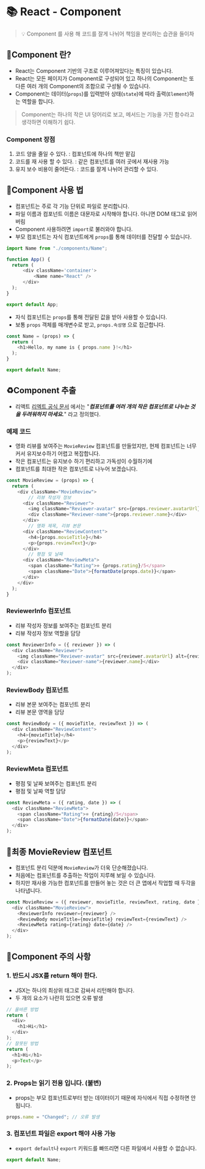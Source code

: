 # 📚 React - Component

> 💡 Component 를 사용 해 코드를 잘게 나뉘어 책임을 분리하는 습관을 들이자

## 🎉Component 란?
* React는 Component 기반의 구조로 이루어져있다는 특징이 있습니다. 
* React는 모든 페이지가 Component로 구성되어 있고 하나의 Component는 또 다른 여러 개의 Component의 조합으로 구성될 수 있습니다.
* Component는 데이터(`props`)를 입력받아 상태(`state`)에 따라 출력(`Element`)하는 역할을 합니다.
> Component는 하나의 작은 UI 덩어리로 보고, 메서드는 기능을 가진 함수라고 생각하면 이해하기 쉽다.

### Component 장점 
1. 코드 양을 줄일 수 있다. : 컴포넌트에 하나의 책만 맡김 
2. 코드를 재 사용 할 수 있다. : 같은 컴포넌트를 여러 곳에서 재사용 가능  
3. 유지 보수 비용이 줄어든다. : 코드를 잘게 나뉘어 관리할 수 있다.

## 📌Component 사용 법 
* 컴포넌트는 주로 각 기능 단위로 파일로 분리합니다.
* 파일 이름과 컴포넌트 이름은 대문자로 시작해야 합니다. 아니면 DOM 태그로 읽어 버림
* Component 사용하려면 `import`로 불러와야 합니다.
* 부모 컴포넌트는 자식 컴포넌트에게 `props`를 통해 데이터를 전달할 수 있습니다.
```javascript
import Name from "./components/Name";

function App() {
  return (
      <div className='container'>
          <Name name="React" />
      </div>
  );
}

export default App;
```
* 자식 컴포넌트는 `props`를 통해 전달된 값을 받아 사용할 수 있습니다.
* 보통 `props` 객체를 매개변수로 받고, `props.속성명` 으로 접근합니다.
```javascript
const Name = (props) => {
  return (
    <h1>Hello, my name is { props.name }!</h1>
  );
}

export default Name;
```

## ♻️Component 추출
* 리액트 [리엑트 공식 문서](https://ko.legacy.reactjs.org/docs/components-and-props.html#extracting-components) 에서는 "**_컴포넌트를 여러 개의 작은 컴포넌트로 나누는 것을 두려워하지 마세요._**" 라고 정의했다.

### 예제 코드
* 영화 리뷰를 보여주는 `MovieReview` 컴포넌트를 만들었지만, 현제 컴포넌트는 너무 커서 유지보수하기 어렵고 복잡합니다.
* 작은 컴포넌트는 유지보수 하기 편리하고 가독성이 수월하기에 
* 컴포넌트를 최대한 작은 컴포넌트로 나누어 보겠습니다.
```javascript
const MovieReview = (props) => {
  return (
    <div className="MovieReview">
        // 리뷰 작성자 정보
      <div className="Reviewer">
        <img className="Reviewer-avatar" src={props.reviewer.avatarUrl} alt={props.reviewer.name} />
        <div className="Reviewer-name">{props.reviewer.name}</div>
      </div>
        // 영화 제목, 리뷰 본문
      <div className="ReviewContent">
        <h4>{props.movieTitle}</h4>
        <p>{props.reviewText}</p>
      </div>
        // 평점 및 날짜
      <div className="ReviewMeta">
        <span className="Rating">⭐ {props.rating}/5</span>
        <span className="Date">{formatDate(props.date)}</span>
      </div>
    </div>
  );
}
```

### ReviewerInfo 컴포넌트
* 리뷰 작성자 정보를 보여주는 컴포넌트 분리
* 리뷰 작성자 정보 역할을 담당
```javascript
const ReviewerInfo = ({ reviewer }) => (
  <div className="Reviewer">
    <img className="Reviewer-avatar" src={reviewer.avatarUrl} alt={reviewer.name} />
    <div className="Reviewer-name">{reviewer.name}</div>
  </div>
);
```

### ReviewBody 컴포넌트
* 리뷰 본문 보여주는 컴포넌트 분리 
* 리뷰 본문 영역을 담당
```javascript
const ReviewBody = ({ movieTitle, reviewText }) => (
  <div className="ReviewContent">
    <h4>{movieTitle}</h4>
    <p>{reviewText}</p>
  </div>
);
```

### ReviewMeta 컴포넌트
* 평점 및 날짜 보여주는 컴포넌트 분리
* 평점 및 날짜 역할 담당
```javascript
const ReviewMeta = ({ rating, date }) => (
  <div className="ReviewMeta">
    <span className="Rating">⭐ {rating}/5</span>
    <span className="Date">{formatDate(date)}</span>
  </div>
);
```

## 🔨최종 MovieReview 컴포넌트 
* 컴포넌트 분리 덕분에 `MovieReview`가 더욱 단순해졌습니다. 
* 처음에는 컴포넌트를 추출하는 작업이 지루해 보일 수 있습니다.
* 하지만 재사용 가능한 컴포넌트를 만들어 놓는 것은 더 큰 앱에서 작업할 때 두각을 나타냅니다.
```javascript
const MovieReview = ({ reviewer, movieTitle, reviewText, rating, date }) => (
  <div className="MovieReview">
    <ReviewerInfo reviewer={reviewer} />
    <ReviewBody movieTitle={movieTitle} reviewText={reviewText} />
    <ReviewMeta rating={rating} date={date} />
  </div>
);
```


## 💩Component 주의 사항

### 1. 반드시 JSX를 return 해야 한다.
* JSX는 하나의 최상위 태그로 감싸서 리턴해야 합니다.
* 두 개의 요소가 나란히 있으면 오류 발생 
```javascript
// 올바른 방법
return (
  <div>
    <h1>Hi</h1>
  </div>
);
// 잘못된 방법
return (
  <h1>Hi</h1>
  <p>Text</p>
);
```

### 2. Props는 읽기 전용 입니다. (불변)
* props는 부모 컴포넌트로부터 받는 데이터이기 때문에 자식에서 직접 수정하면 안 됩니다.
```javascript
props.name = "Changed"; // 오류 발생
```

### 3. 컴포넌트 파일은 export 해야 사용 가능
* `export default`나 `export` 키워드를 빠뜨리면 다른 파일에서 사용할 수 없습니다.
```javascript
export default Name;
```